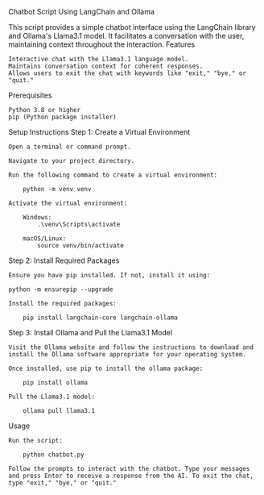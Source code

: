 Chatbot Script Using LangChain and Ollama

This script provides a simple chatbot interface using the LangChain library and Ollama's Llama3.1 model. It facilitates a conversation with the user, maintaining context throughout the interaction.
Features

    Interactive chat with the Llama3.1 language model.
    Maintains conversation context for coherent responses.
    Allows users to exit the chat with keywords like "exit," "bye," or "quit."

Prerequisites

    Python 3.8 or higher
    pip (Python package installer)

Setup Instructions
Step 1: Create a Virtual Environment

    Open a terminal or command prompt.

    Navigate to your project directory.

    Run the following command to create a virtual environment:

        python -m venv venv

    Activate the virtual environment:

        Windows:
            .\venv\Scripts\activate

        macOS/Linux:
            source venv/bin/activate

Step 2: Install Required Packages

    Ensure you have pip installed. If not, install it using:

    python -m ensurepip --upgrade

    Install the required packages:

        pip install langchain-core langchain-ollama

Step 3: Install Ollama and Pull the Llama3.1 Model

    Visit the Ollama website and follow the instructions to download and install the Ollama software appropriate for your operating system.

    Once installed, use pip to install the ollama package:

        pip install ollama

    Pull the Llama3.1 model:

        ollama pull llama3.1

Usage

    Run the script:

        python chatbot.py

    Follow the prompts to interact with the chatbot. Type your messages and press Enter to receive a response from the AI. To exit the chat, type "exit," "bye," or "quit."

